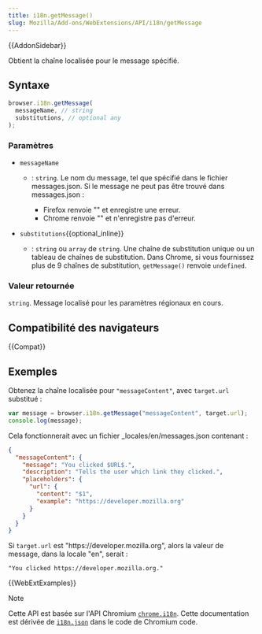 ```yaml
---
title: i18n.getMessage()
slug: Mozilla/Add-ons/WebExtensions/API/i18n/getMessage
---
```


{{AddonSidebar}}

Obtient la chaîne localisée pour le message spécifié.

## Syntaxe

```js
browser.i18n.getMessage(
  messageName, // string
  substitutions, // optional any
);
```

### Paramètres

- `messageName`

  - : `string`. Le nom du message, tel que spécifié dans le fichier messages.json. Si le message ne peut pas être trouvé dans messages.json :

    - Firefox renvoie "" et enregistre une erreur.
    - Chrome renvoie "" et n'enregistre pas d'erreur.

- `substitutions`{{optional_inline}}
  - : `string` ou `array` de `string`. Une chaîne de substitution unique ou un tableau de chaînes de substitution. Dans Chrome, si vous fournissez plus de 9 chaînes de substitution, `getMessage()` renvoie `undefined`.

### Valeur retournée

`string`. Message localisé pour les paramètres régionaux en cours.

## Compatibilité des navigateurs

{{Compat}}

## Exemples

Obtenez la chaîne localisée pour `"messageContent"`, avec `target.url` substitué :

```js
var message = browser.i18n.getMessage("messageContent", target.url);
console.log(message);
```

Cela fonctionnerait avec un fichier \_locales/en/messages.json contenant :

```json
{
  "messageContent": {
    "message": "You clicked $URL$.",
    "description": "Tells the user which link they clicked.",
    "placeholders": {
      "url": {
        "content": "$1",
        "example": "https://developer.mozilla.org"
      }
    }
  }
}
```

Si `target.url` est "https\://developer.mozilla.org", alors la valeur de message, dans la locale "en", serait :

```
"You clicked https://developer.mozilla.org."
```

{{WebExtExamples}}

> [!NOTE]
>
> Cette API est basée sur l'API Chromium [`chrome.i18n`](https://developer.chrome.com/docs/extensions/reference/api/i18n). Cette documentation est dérivée de [`i18n.json`](https://chromium.googlesource.com/chromium/src/+/master/chrome/common/extensions/api/i18n.json) dans le code de Chromium code.

<!--
// Copyright 2015 The Chromium Authors. All rights reserved.
//
// Redistribution and use in source and binary forms, with or without
// modification, are permitted provided that the following conditions are
// met:
//
//    * Redistributions of source code must retain the above copyright
// notice, this list of conditions and the following disclaimer.
//    * Redistributions in binary form must reproduce the above
// copyright notice, this list of conditions and the following disclaimer
// in the documentation and/or other materials provided with the
// distribution.
//    * Neither the name of Google Inc. nor the names of its
// contributors may be used to endorse or promote products derived from
// this software without specific prior written permission.
//
// THIS SOFTWARE IS PROVIDED BY THE COPYRIGHT HOLDERS AND CONTRIBUTORS
// "AS IS" AND ANY EXPRESS OR IMPLIED WARRANTIES, INCLUDING, BUT NOT
// LIMITED TO, THE IMPLIED WARRANTIES OF MERCHANTABILITY AND FITNESS FOR
// A PARTICULAR PURPOSE ARE DISCLAIMED. IN NO EVENT SHALL THE COPYRIGHT
// OWNER OR CONTRIBUTORS BE LIABLE FOR ANY DIRECT, INDIRECT, INCIDENTAL,
// SPECIAL, EXEMPLARY, OR CONSEQUENTIAL DAMAGES (INCLUDING, BUT NOT
// LIMITED TO, PROCUREMENT OF SUBSTITUTE GOODS OR SERVICES; LOSS OF USE,
// DATA, OR PROFITS; OR BUSINESS INTERRUPTION) HOWEVER CAUSED AND ON ANY
// THEORY OF LIABILITY, WHETHER IN CONTRACT, STRICT LIABILITY, OR TORT
// (INCLUDING NEGLIGENCE OR OTHERWISE) ARISING IN ANY WAY OUT OF THE USE
// OF THIS SOFTWARE, EVEN IF ADVISED OF THE POSSIBILITY OF SUCH DAMAGE.
-->
